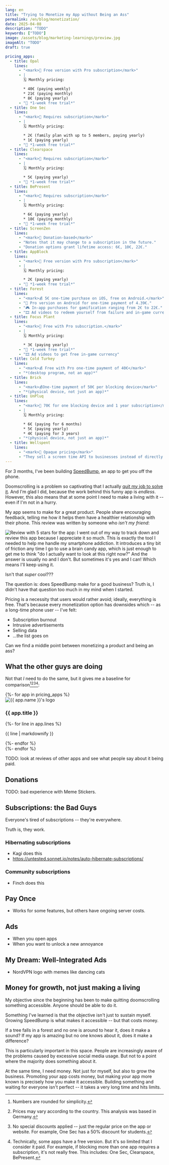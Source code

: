 ```yaml
---
lang: en
title: "Trying to Monetize my App without Being an Ass"
permalink: /en/blog/monetization/
date: 2025-04-08
description: "TODO"
keywords: ["TODO"]
image: /assets/blog/marketing-learnings/preview.jpg
imageAlt: "TODO"
draft: true

pricing_apps:
  - title: Opal
    lines:
      - "<mark>💎 Free version with Pro subscription</mark>"
      - |
        🗓️ Monthly pricing:

        * 40€ (paying weekly)
        * 21€ (paying monthly)
        * 8€ (paying yearly)
      - "🧪 *1-week free trial*"
  - title: One Sec
    lines:
      - "<mark>🔄 Requires subscription</mark>"
      - |
        🗓️ Monthly pricing:

        * 2€ (family plan with up to 5 members, paying yearly)
        * 1€ (paying yearly)
      - "🧪 *1-week free trial*"
  - title: Clearspace
    lines:
      - "<mark>🔄 Requires subscription</mark>"
      - |
        🗓️ Monthly pricing:

        * 5€ (paying yearly)
      - "🧪 *1-week free trial*"
  - title: BePresent
    lines:
      - "<mark>🔄 Requires subscription</mark>"
      - |
        🗓️ Monthly pricing:

        * 6€ (paying yearly)
        * 18€ (paying monthly)
      - "🧪 *1-week free trial*"
  - title: ScreenZen
    lines:
      - "<mark>🙏 Donation-based</mark>"
      - "Notes that it may change to a subscription in the future."
      - "Donation options grant lifetime access: 6€, 10€, 22€."
  - title: AppBlock
    lines:
      - "<mark>💎 Free version with Pro subscription</mark>"
      - |
        🗓️ Monthly pricing:

        * 2€ (paying yearly)
      - "🧪 *1-week free trial*"
  - title: Forest
    lines:
      - "<mark>💰 5€ one-time purchase on iOS, free on Android.</mark>"
      - "💎 Pro version on Android for one-time payment of 4.39€."
      - "🎮 In-app purchases for gamification ranging from 2€ to 22€."
      - "🎞️ Ad videos to redeem yourself from failure and in-game currency."
  - title: Focus Plant
    lines:
      - "<mark>💎 Free with Pro subscription.</mark>"
      - |
        🗓️ Monthly pricing:

        * 3€ (paying yearly)
      - "🧪 *1-week free trial*"
      - "🎞️ Ad videos to get free in-game currency"
  - title: Cold Turkey
    lines:
      - "<mark>💰 Free with Pro one-time payment of 40€</mark>"
      - "*(desktop program, not an app)*"
  - title: Brick
    lines:
      - "<mark>💰One-time payment of 50€ per blocking device</mark>"
      - "*(physical device, not just an app)*"
  - title: UnPluq
    lines:
      - "<mark>🔄 70€ for one blocking device and 1 year subscription</mark>"
      - |
        🗓️ Monthly pricing:

        * 6€ (paying for 6 months)
        * 5€ (paying yearly)
        * 4€ (paying for 3 years)
      - "*(physical device, not just an app)*"
  - title: Wellspent
    lines:
      - "<mark>💼 Opaque pricing</mark>"
      - "They sell a screen time API to businesses instead of directly to the consumer."
---
```


For 3 months, I've been building [SpeedBump](/), an app to get you off the phone.

Doomscrolling is a problem so captivating that I actually [quit my job to solve it](https://nullderef.com/blog/quit-job-2024/). And I'm glad I did, because the work behind this funny app is *endless*. However, this also means that at some point I need to make a living with it -- even if I'm not in a hurry.

My app seems to make for a great product. People share encouraging feedback, telling me how it helps them have a healthier relationship with their phone. This review was written by someone who *isn't my friend*:

![Review with 5 stars for the app: I went out of my way to track down and review this app because I appreciate it so much. This is exactly the tool I needed to help me handle my smartphone addiction. It introduces a tiny bit of friction any time I go to use a brain candy app, which is just enough to get me to think "do I actually want to look at this right now?" And the answer is usually no and I don't. But sometimes it's yes and I can! Which means I'll keep using it.](review.png)

Isn't that *super* cool???

The question is: does SpeedBump make for a good business? Truth is, I didn't have that question too much in my mind when I started.

Pricing is a necessity that users would rather avoid; ideally, everything is free. That's because every monetization option has downsides which -- as a long-time phone user -- I've felt:

* Subscription burnout
* Intrusive advertisements
* Selling data
* ...the list goes on

Can we find a middle point between monetizing a product and being an ass?

## What the other guys are doing

Not that *I* need to do the same, but it gives me a baseline for comparison[^rounding][^location][^discounts][^fake-free]:

<div class="third-party-apps">
{%- for app in pricing_apps %}
  <div class="card">
    <img eleventy:widths="100" src="/assets/competitors/{{ app.title }}.webp" alt="{{ app.name }}'s logo">
    <h3>{{ app.title }}</h3>
    <div class="card-content">
      {%- for line in app.lines %}
      <p>{{ line | markdownify }}</p>
      {%- endfor %}
    </div>
  </div>
{%- endfor %}
</div>

TODO: look at reviews of other apps and see what people say about it being paid.

## Donations

TODO: bad experience with Meme Stickers.

## Subscriptions: the Bad Guys

Everyone's tired of subscriptions -- they're everywhere.

Truth is, they work.

### Hibernating subscriptions

- Kagi does this
- https://untested.sonnet.io/notes/auto-hibernate-subscriptions/

### Community subscriptions

- Finch does this

## Pay Once

- Works for some features, but others have ongoing server costs.

## Ads

- When you open apps
- When you want to unlock a new annoyance

## My Dream: Well-Integrated Ads

- NordVPN logo with memes like dancing cats

## Money for growth, not just making a living

My objective since the beginning has been to make quitting doomscrolling something accessible. Anyone should be able to do it.

Something I've learned is that the objective isn't just to sustain myself. Growing SpeedBump is what makes it accessible -- but that costs money.

If a tree falls in a forest and no one is around to hear it, does it make a sound? If my app is amazing but no one knows about it, does it make a difference?

This is particularly important in this space. People are increasingly aware of the problems caused by excessive social media usage. But not to a point where the majority does something about it.

At the same time, I need money. Not just for myself, but also to grow the business. Promoting your app costs money, but making your app more known is precisely how you make it accessible. Building something and waiting for everyone isn't perfect -- it takes a very long time and hits limits.

[^rounding]: Numbers are rounded for simplicity.
[^location]: Prices may vary according to the country. This analysis was based in Germany.
[^discounts]: No special discounts applied -- just the regular price on the app or website. For example, One Sec has a 50% discount for students.
[^fake-free]: Technically, some apps have a free version. But it's so limited that I consider it paid. For example, if blocking more than one app requires a subscription, it's not really free. This includes: One Sec, Clearspace, BePresent.
